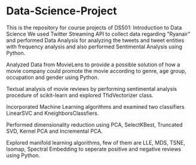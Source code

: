 # Data-Science-Project
This is the repository for course projects of DS501: Introduction to Data Science
We used Twitter Streaming API to collect data regarding "Ryanair" and performed Data Analysis for analyzing the tweets and tweet entities with frequency analysis and also performed Sentimental Analysis using Python.

Analyzed Data from MovieLens to provide a possible solution of how a movie company could promote the movie according to genre, age group, occupation and gender using Python.

Textual analysis of movie reviews by performing sentimental analysis procedure of scikit-learn and explored TfidVectorizer class. 

Incorporated Machine Learning algorithms and examined two classifiers LinearSVC and KneighborsClassfiers. 

Performed dimensionality reduction using PCA, SelectKBest, Truncated SVD, Kernel PCA and Incremental PCA.

Explored manifold learning algorithms, few of them are LLE, MDS, TSNE, Isomap, Spectral Embedding to seperate positive and negative reviews using Python.
